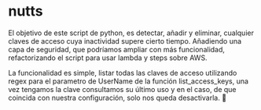 # nutts

El objetivo de este script de python, es detectar, añadir y eliminar, cualquier claves de acceso cuya inactividad supere cierto tiempo.
Añadiendo una capa de seguridad, que podríamos ampliar con más funcionalidad, refactorizando el script para usar lambda y steps sobre AWS.

La funcionalidad es simple, listar todas las claves de acceso utilizando regex para el parametro de UserName de la función list_access_keys, una vez tengamos la clave consultamos su último uso y en el caso, de que coincida con nuestra configuración, solo nos queda desactivarla. :balloon: 